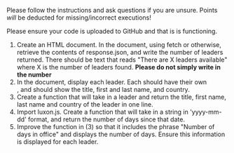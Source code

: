 Please follow the instructions and ask questions if you are unsure. Points *will* be deducted for missing/incorrect executions!

Please ensure your code is uploaded to GitHub and that is is functioning.
1. Create an HTML document. In the document, using fetch or otherwise, retrieve the contents of response.json, and write the number of leaders returned. There should be text that reads "There are X leaders available" where X is the number of leaders found. **Please do not simply write in the number** 
2. In the document, display each leader. Each should have their own <div>, and should show the title, first and last name, and country.
3. Create a function that will take in a leader and return the title, first name, last name and country of the leader in one line.
4. Import luxon.js. Create a function that will take in a string in 'yyyy-mm-dd' format, and return the number of days since that date.
5. Improve the function in (3) so that it includes the phrase "Number of days in office" and displays the number of days. Ensure this information is displayed for each leader.
